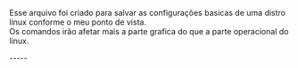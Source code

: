 <p>Esse arquivo foi criado para salvar as configurações basicas de uma distro linux conforme o meu ponto de vista.<br>
Os comandos irão afetar mais a parte grafica do que a parte operacional do linux.<p>
-----	
	